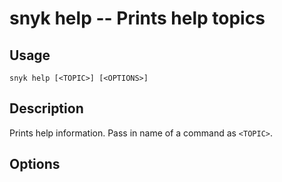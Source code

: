 # snyk help -- Prints help topics

## Usage

`snyk help [<TOPIC>] [<OPTIONS>]`

## Description

Prints help information. Pass in name of a command as `<TOPIC>`.

## Options

